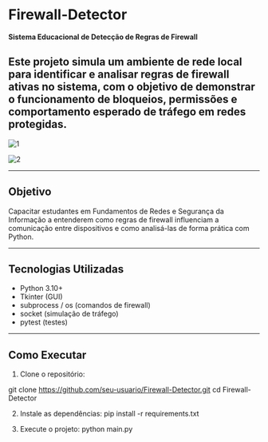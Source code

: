 # Firewall-Detector

**Sistema Educacional de Detecção de Regras de Firewall**

Este projeto simula um ambiente de rede local para identificar e analisar regras de firewall ativas no sistema, com o objetivo de demonstrar o funcionamento de bloqueios, permissões e comportamento esperado de tráfego em redes protegidas.
---

![1](https://github.com/user-attachments/assets/5b310e54-adee-4a5e-98d4-7317ff8bd39a)

![2](https://github.com/user-attachments/assets/3c7fb807-e83e-4fbb-854d-c7413deefe30)

---

## Objetivo

Capacitar estudantes em Fundamentos de Redes e Segurança da Informação a entenderem como regras de firewall influenciam a comunicação entre dispositivos e como analisá-las de forma prática com Python.

---

## Tecnologias Utilizadas

- Python 3.10+
- Tkinter (GUI)
- subprocess / os (comandos de firewall)
- socket (simulação de tráfego)
- pytest (testes)

---

## Como Executar

1. Clone o repositório:


git clone https://github.com/seu-usuario/Firewall-Detector.git
cd Firewall-Detector


2. Instale as dependências:
pip install -r requirements.txt


3. Execute o projeto:
python main.py
